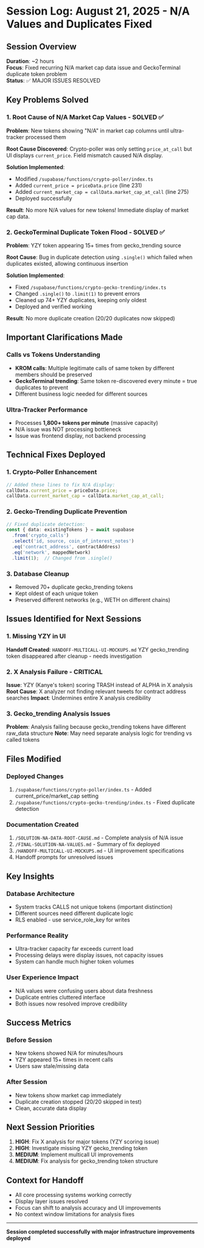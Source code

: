 # Session Log: August 21, 2025 - N/A Values and Duplicates Fixed

## Session Overview
**Duration**: ~2 hours  
**Focus**: Fixed recurring N/A market cap data issue and GeckoTerminal duplicate token problem  
**Status**: ✅ MAJOR ISSUES RESOLVED

## Key Problems Solved

### 1. Root Cause of N/A Market Cap Values - SOLVED ✅
**Problem**: New tokens showing "N/A" in market cap columns until ultra-tracker processed them

**Root Cause Discovered**: Crypto-poller was only setting `price_at_call` but UI displays `current_price`. Field mismatch caused N/A display.

**Solution Implemented**:
- Modified `/supabase/functions/crypto-poller/index.ts`
- Added `current_price = priceData.price` (line 231)
- Added `current_market_cap = callData.market_cap_at_call` (line 275)
- Deployed successfully

**Result**: No more N/A values for new tokens! Immediate display of market cap data.

### 2. GeckoTerminal Duplicate Token Flood - SOLVED ✅
**Problem**: YZY token appearing 15+ times from gecko_trending source

**Root Cause**: Bug in duplicate detection using `.single()` which failed when duplicates existed, allowing continuous insertion

**Solution Implemented**:
- Fixed `/supabase/functions/crypto-gecko-trending/index.ts`
- Changed `.single()` to `.limit(1)` to prevent errors
- Cleaned up 74+ YZY duplicates, keeping only oldest
- Deployed and verified working

**Result**: No more duplicate creation (20/20 duplicates now skipped)

## Important Clarifications Made

### Calls vs Tokens Understanding
- **KROM calls**: Multiple legitimate calls of same token by different members should be preserved
- **GeckoTerminal trending**: Same token re-discovered every minute = true duplicates to prevent
- Different business logic needed for different sources

### Ultra-Tracker Performance
- Processes **1,800+ tokens per minute** (massive capacity)
- N/A issue was NOT processing bottleneck
- Issue was frontend display, not backend processing

## Technical Fixes Deployed

### 1. Crypto-Poller Enhancement
```typescript
// Added these lines to fix N/A display:
callData.current_price = priceData.price;
callData.current_market_cap = callData.market_cap_at_call;
```

### 2. Gecko-Trending Duplicate Prevention
```typescript
// Fixed duplicate detection:
const { data: existingTokens } = await supabase
  .from('crypto_calls')
  .select('id, source, coin_of_interest_notes')
  .eq('contract_address', contractAddress)
  .eq('network', mappedNetwork)
  .limit(1);  // Changed from .single()
```

### 3. Database Cleanup
- Removed 70+ duplicate gecko_trending tokens
- Kept oldest of each unique token
- Preserved different networks (e.g., WETH on different chains)

## Issues Identified for Next Sessions

### 1. Missing YZY in UI
**Handoff Created**: `HANDOFF-MULTICALL-UI-MOCKUPS.md`
YZY gecko_trending token disappeared after cleanup - needs investigation

### 2. X Analysis Failure - CRITICAL
**Issue**: YZY (Kanye's token) scoring TRASH instead of ALPHA in X analysis
**Root Cause**: X analyzer not finding relevant tweets for contract address searches
**Impact**: Undermines entire X analysis credibility

### 3. Gecko_trending Analysis Issues
**Problem**: Analysis failing because gecko_trending tokens have different raw_data structure
**Note**: May need separate analysis logic for trending vs called tokens

## Files Modified

### Deployed Changes
1. `/supabase/functions/crypto-poller/index.ts` - Added current_price/market_cap setting
2. `/supabase/functions/crypto-gecko-trending/index.ts` - Fixed duplicate detection

### Documentation Created
1. `/SOLUTION-NA-DATA-ROOT-CAUSE.md` - Complete analysis of N/A issue
2. `/FINAL-SOLUTION-NA-VALUES.md` - Summary of fix deployed
3. `/HANDOFF-MULTICALL-UI-MOCKUPS.md` - UI improvement specifications
4. Handoff prompts for unresolved issues

## Key Insights

### Database Architecture
- System tracks CALLS not unique tokens (important distinction)
- Different sources need different duplicate logic
- RLS enabled - use service_role_key for writes

### Performance Reality
- Ultra-tracker capacity far exceeds current load
- Processing delays were display issues, not capacity issues
- System can handle much higher token volumes

### User Experience Impact
- N/A values were confusing users about data freshness
- Duplicate entries cluttered interface
- Both issues now resolved improve credibility

## Success Metrics

### Before Session
- New tokens showed N/A for minutes/hours
- YZY appeared 15+ times in recent calls
- Users saw stale/missing data

### After Session  
- New tokens show market cap immediately
- Duplicate creation stopped (20/20 skipped in test)
- Clean, accurate data display

## Next Session Priorities

1. **HIGH**: Fix X analysis for major tokens (YZY scoring issue)
2. **HIGH**: Investigate missing YZY gecko_trending token
3. **MEDIUM**: Implement multicall UI improvements
4. **MEDIUM**: Fix analysis for gecko_trending token structure

## Context for Handoff
- All core processing systems working correctly
- Display layer issues resolved
- Focus can shift to analysis accuracy and UI improvements
- No context window limitations for analysis fixes

---
**Session completed successfully with major infrastructure improvements deployed**